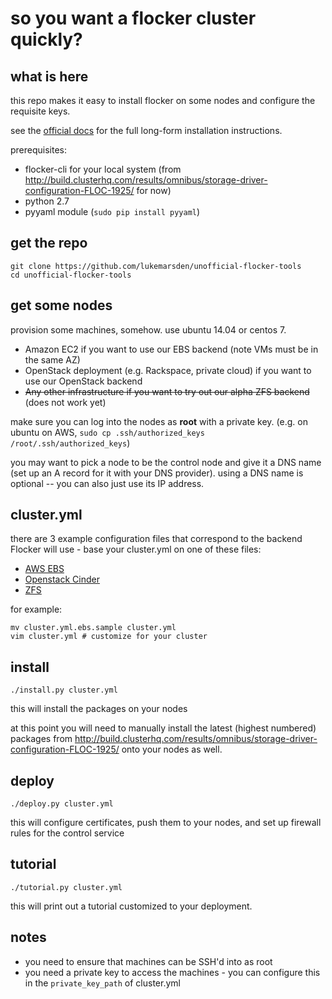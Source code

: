 # so you want a flocker cluster quickly?

## what is here

this repo makes it easy to install flocker on some nodes and configure the requisite keys.

see the [official docs](http://doc-dev.clusterhq.com/using/installing/index.html) for the full long-form installation instructions.

prerequisites:

* flocker-cli for your local system (from http://build.clusterhq.com/results/omnibus/storage-driver-configuration-FLOC-1925/ for now)
* python 2.7
* pyyaml module (`sudo pip install pyyaml`)

## get the repo

```
git clone https://github.com/lukemarsden/unofficial-flocker-tools
cd unofficial-flocker-tools
```

## get some nodes

provision some machines, somehow. use ubuntu 14.04 or centos 7.

* Amazon EC2 if you want to use our EBS backend (note VMs must be in the same AZ)
* OpenStack deployment (e.g. Rackspace, private cloud) if you want to use our OpenStack backend
* ~~Any other infrastructure if you want to try out our alpha ZFS backend~~ (does not work yet)

make sure you can log into the nodes as **root** with a private key. (e.g. on ubuntu on AWS, `sudo cp .ssh/authorized_keys /root/.ssh/authorized_keys`)

you may want to pick a node to be the control node and give it a DNS name (set up an A record for it with your DNS provider). using a DNS name is optional -- you can also just use its IP address.

## cluster.yml

there are 3 example configuration files that correspond to the backend Flocker will use - base your cluster.yml on one of these files:

 * [AWS EBS](cluster.yml.ebs.sample)
 * [Openstack Cinder](cluster.yml.openstack.sample)
 * [ZFS](cluster.yml.zfs.sample)

for example:

```
mv cluster.yml.ebs.sample cluster.yml
vim cluster.yml # customize for your cluster
```

## install

```
./install.py cluster.yml
```

this will install the packages on your nodes

at this point you will need to manually install the latest (highest numbered) packages from http://build.clusterhq.com/results/omnibus/storage-driver-configuration-FLOC-1925/ onto your nodes as well.


## deploy

```
./deploy.py cluster.yml
```

this will configure certificates, push them to your nodes, and set up firewall rules for the control service

## tutorial

```
./tutorial.py cluster.yml
```

this will print out a tutorial customized to your deployment.

## notes

* you need to ensure that machines can be SSH'd into as root
* you need a private key to access the machines - you can configure this in the `private_key_path` of cluster.yml
